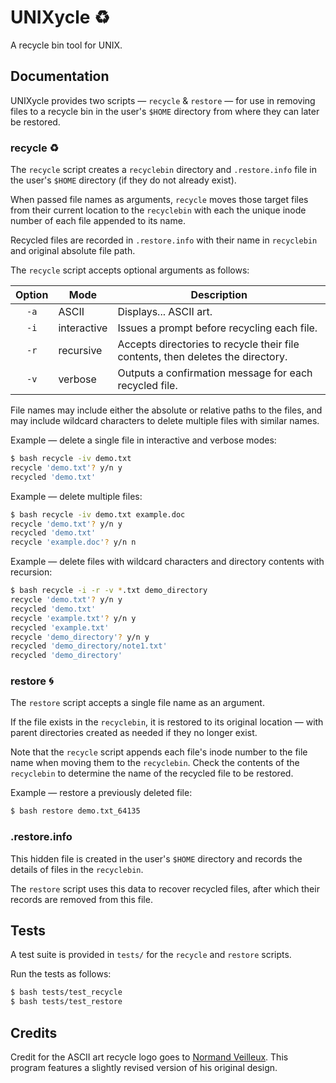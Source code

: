 # UNIXycle :recycle:

A recycle bin tool for UNIX.

## Documentation

UNIXycle provides two scripts — `recycle` & `restore` — for use in removing files to a recycle bin in the user's `$HOME` directory from where they can later be restored.

### recycle :recycle:

The `recycle` script creates a `recyclebin` directory and `.restore.info` file in the user's `$HOME` directory (if they do not already exist).

When passed file names as arguments, `recycle` moves those target files from their current location to the `recyclebin` with each the unique inode number of each file appended to its name.

Recycled files are recorded in `.restore.info` with their name in `recyclebin` and original absolute file path.

The `recycle` script accepts optional arguments as follows:

| Option | Mode        | Description                                                                     |
| :----: | ----------- | ------------------------------------------------------------------------------- |
|  `-a`  | ASCII       | Displays... ASCII art.                                                          |
|  `-i`  | interactive | Issues a prompt before recycling each file.                                     |
|  `-r`  | recursive   | Accepts directories to recycle their file contents, then deletes the directory. |
|  `-v`  | verbose     | Outputs a confirmation message for each recycled file.                          |

File names may include either the absolute or relative paths to the files, and may include wildcard characters to delete multiple files with similar names.

Example — delete a single file in interactive and verbose modes:

```bash
$ bash recycle -iv demo.txt
recycle 'demo.txt'? y/n y
recycled 'demo.txt'
```

Example — delete multiple files:

```bash
$ bash recycle -iv demo.txt example.doc
recycle 'demo.txt'? y/n y
recycled 'demo.txt'
recycle 'example.doc'? y/n n
```

Example — delete files with wildcard characters and directory contents with recursion:

```bash
$ bash recycle -i -r -v *.txt demo_directory
recycle 'demo.txt'? y/n y
recycled 'demo.txt'
recycle 'example.txt'? y/n y
recycled 'example.txt'
recycle 'demo_directory'? y/n y
recycled 'demo_directory/note1.txt'
recycled 'demo_directory'
```

### restore :cyclone:

The `restore` script accepts a single file name as an argument.

If the file exists in the `recyclebin`, it is restored to its original location — with parent directories created as needed if they no longer exist.

Note that the `recycle` script appends each file's inode number to the file name when moving them to the `recyclebin`. Check the contents of the `recyclebin` to determine the name of the recycled file to be restored.

Example — restore a previously deleted file:

```bash
$ bash restore demo.txt_64135
```

### .restore.info

This hidden file is created in the user's `$HOME` directory and records the details of files in the `recyclebin`.

The `restore` script uses this data to recover recycled files, after which their records are removed from this file.

## Tests

A test suite is provided in `tests/` for the `recycle` and `restore` scripts.

Run the tests as follows:

```bash
$ bash tests/test_recycle
$ bash tests/test_restore
```

## Credits

Credit for the ASCII art recycle logo goes to [Normand Veilleux](http://www.afn.org/~afn39695/veilleux.htm). This program features a slightly revised version of his original design.
